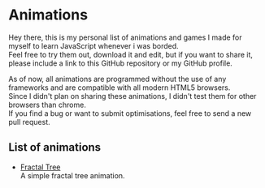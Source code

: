 # Animations
Hey there, this is my personal list of animations and games I made for myself to learn JavaScript whenever i was borded.  
Feel free to try them out, download it and edit, but if you want to share it, please include a link to this GitHub repository or my GitHub profile.
  
 As of now, all animations are programmed without the use of any frameworks and are compatible with all modern HTML5 browsers.  
 Since I didn't plan on sharing these animations, I didn't test them for other browsers than chrome.  
 If you find a bug or want to submit optimisations, feel free to send a new pull request.

## List of animations
* [Fractal Tree]()  
A simple fractal tree animation.